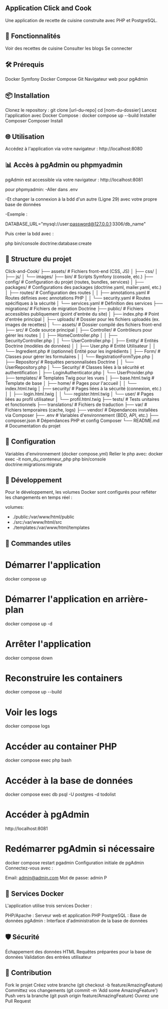 ## Application Click and Cook
Une application de recette de cuisine construite avec PHP et PostgreSQL.

## 🚀 Fonctionnalités
Voir des recettes de cuisine
Consulter les blogs 
Se connecter 

## 🛠 Prérequis
Docker
Symfony 
Docker Compose
Git
Navigateur web pour pgAdmin

## 📦 Installation
Clonez le repository :
git clone [url-du-repo]
cd [nom-du-dossier]
Lancez l'application avec Docker Compose :
docker compose up --build
Installer Composer 
Composer Install

## 🌐 Utilisation
Accédez à l'application via votre navigateur : http://localhost:8080

## 📊 Accès à pgAdmin ou phpmyadmin
pgAdmin est accessible via votre navigateur : http://localhost:8081

pour phpmyadmin: -Aller dans .env

-Et changer la connexion à la bdd d'un autre (Ligne 29) avec votre propre base de données

-Exemple :

DATABASE_URL="mysql://user:password@127.0.0.1:3306/db_name"

Puis créer la bdd avec :

php bin/console doctrine:database:create

## 📁 Structure du projet
Click-and-Cook/
├── assets/                     # Fichiers front-end (CSS, JS)
│   ├── css/
│   ├── js/
│   └── images/
├── bin/                        # Scripts Symfony (console, etc.)
├── config/                     # Configuration du projet (routes, bundles, services)
│   ├── packages/               # Configurations des packages (doctrine.yaml, mailer.yaml, etc.)
│   ├── routes/                 # Configuration des routes
│   │   ├── annotations.yaml    # Routes définies avec annotations PHP
│   │   └── security.yaml       # Routes spécifiques à la sécurité
│   └── services.yaml           # Définition des services
├── migrations/                 # Fichiers de migration Doctrine
├── public/                     # Fichiers accessibles publiquement (point d'entrée du site)
│   ├── index.php               # Point d'entrée principal
│   ├── uploads/                # Dossier pour les fichiers uploadés (ex. images de recettes)
│   └── assets/                 # Dossier compilé des fichiers front-end
├── src/                        # Code source principal
│   ├── Controller/             # Contrôleurs pour gérer les routes
│   │   ├── HomeController.php
│   │   ├── SecurityController.php
│   │   └── UserController.php
│   ├── Entity/                 # Entités Doctrine (modèles de données)
│   │   ├── User.php            # Entité Utilisateur
│   │   └── Ingredient.php      # (optionnel) Entité pour les ingrédients
│   ├── Form/                   # Classes pour gérer les formulaires
│   │   └── RegistrationFormType.php
│   ├── Repository/             # Requêtes personnalisées Doctrine
│   │   └── UserRepository.php
│   └── Security/               # Classes liées à la sécurité et authentification
│       ├── LoginAuthenticator.php
│       └── UserProvider.php
├── templates/                  # Templates Twig pour les vues
│   ├── base.html.twig          # Template de base
│   ├── home/                   # Pages pour l'accueil
│   │   └── index.html.twig
│   ├── security/               # Pages liées à la sécurité (connexion, etc.)
│   │   ├── login.html.twig
│   │   └── register.html.twig
│   └── user/                   # Pages liées au profil utilisateur
│       └── profil.html.twig
├── tests/                      # Tests unitaires et fonctionnels
├── translations/               # Fichiers de traduction
├── var/                        # Fichiers temporaires (cache, logs)
├── vendor/                     # Dépendances installées via Composer
├── .env                        # Variables d'environnement (BDD, API, etc.)
├── composer.json               # Dépendances PHP et config Composer
└── README.md                   # Documentation du projet

## 🔧 Configuration
Variables d'environnement (docker compose.yml)
Relier le php avec:
docker exec -it nom_du_conteneur_php php bin/console doctrine:migrations:migrate



## 🔨 Développement
Pour le développement, les volumes Docker sont configurés pour refléter les changements en temps réel :

volumes:
  - ./public:/var/www/html/public
  - ./src:/var/www/html/src
  - ./templates:/var/www/html/templates
## 🚀 Commandes utiles
# Démarrer l'application
docker compose up

# Démarrer l'application en arrière-plan
docker compose up -d

# Arrêter l'application
docker compose down

# Reconstruire les containers
docker compose up --build

# Voir les logs
docker compose logs

# Accéder au container PHP
docker compose exec php bash

# Accéder à la base de données
docker compose exec db psql -U postgres -d todolist

# Accéder à pgAdmin
http://localhost:8081

# Redémarrer pgAdmin si nécessaire
docker compose restart pgadmin
Configuration initiale de pgAdmin
Connectez-vous avec :

Email: admin@admin.com
Mot de passe: admin
P
## 🔨 Services Docker
L'application utilise trois services Docker :

PHP/Apache : Serveur web et application PHP
PostgreSQL : Base de données
pgAdmin : Interface d'administration de la base de données
## 🛡 Sécurité
Échappement des données HTML
Requêtes préparées pour la base de données
Validation des entrées utilisateur
## 🤝 Contribution
Fork le projet
Créez votre branche (git checkout -b feature/AmazingFeature)
Committez vos changements (git commit -m 'Add some AmazingFeature')
Push vers la branche (git push origin feature/AmazingFeature)
Ouvrez une Pull Request
